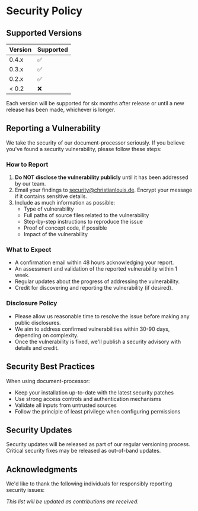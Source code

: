 # Security Policy

## Supported Versions

| Version | Supported          |
| ------- | ------------------ |
| 0.4.x   | :white_check_mark: |
| 0.3.x   | :white_check_mark: |
| 0.2.x   | :white_check_mark: |
| < 0.2   | :x:                |

Each version will be supported for six months after release or until a new release has been made, whichever is longer.

## Reporting a Vulnerability

We take the security of our document-processor seriously. If you believe you've found a security vulnerability, please follow these steps:

### How to Report

1. **Do NOT disclose the vulnerability publicly** until it has been addressed by our team.
2. Email your findings to [security@christianlouis.de](mailto:security@christianlouis.de). Encrypt your message if it contains sensitive details.
3. Include as much information as possible:
   - Type of vulnerability
   - Full paths of source files related to the vulnerability
   - Step-by-step instructions to reproduce the issue
   - Proof of concept code, if possible
   - Impact of the vulnerability

### What to Expect

- A confirmation email within 48 hours acknowledging your report.
- An assessment and validation of the reported vulnerability within 1 week.
- Regular updates about the progress of addressing the vulnerability.
- Credit for discovering and reporting the vulnerability (if desired).

### Disclosure Policy

- Please allow us reasonable time to resolve the issue before making any public disclosures.
- We aim to address confirmed vulnerabilities within 30-90 days, depending on complexity.
- Once the vulnerability is fixed, we'll publish a security advisory with details and credit.

## Security Best Practices

When using document-processor:
- Keep your installation up-to-date with the latest security patches
- Use strong access controls and authentication mechanisms
- Validate all inputs from untrusted sources
- Follow the principle of least privilege when configuring permissions

## Security Updates

Security updates will be released as part of our regular versioning process. Critical security fixes may be released as out-of-band updates.

## Acknowledgments

We'd like to thank the following individuals for responsibly reporting security issues:

*This list will be updated as contributions are received.*
